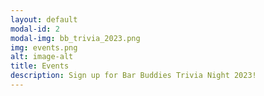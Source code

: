 ```yaml
---
layout: default
modal-id: 2
modal-img: bb_trivia_2023.png
img: events.png
alt: image-alt
title: Events
description: Sign up for Bar Buddies Trivia Night 2023!
---
```

